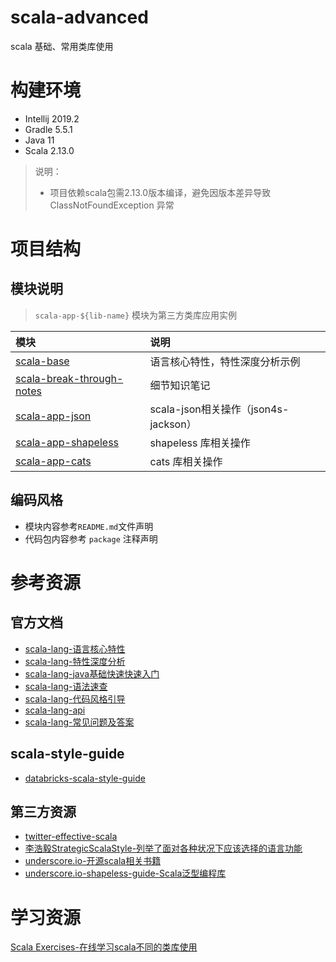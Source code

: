 # scala-advanced
scala 基础、常用类库使用

# 构建环境
- Intellij 2019.2
- Gradle 5.5.1
- Java 11
- Scala 2.13.0
> 说明：
> - 项目依赖scala包需2.13.0版本编译，避免因版本差异导致 ClassNotFoundException 异常

# 项目结构
## 模块说明
> `scala-app-${lib-name}` 模块为第三方类库应用实例

|模块|说明|
|:---|:---|
|[scala-base](./scala-base)|语言核心特性，特性深度分析示例|
|[scala-break-through-notes](./scala-break-through-notes)|细节知识笔记|
|[scala-app-json](./scala-app-json)|scala-json相关操作（json4s-jackson）|
|[scala-app-shapeless](./scala-app-shapeless)|shapeless 库相关操作|
|[scala-app-cats](./scala-app-cats)|cats 库相关操作|

## 编码风格
* 模块内容参考`README.md`文件声明
* 代码包内容参考 `package` 注释声明

# 参考资源
## 官方文档
* [scala-lang-语言核心特性](https://docs.scala-lang.org/tour/tour-of-scala.html)
* [scala-lang-特性深度分析](https://docs.scala-lang.org/overviews)
* [scala-lang-java基础快速快速入门](https://docs.scala-lang.org/tutorials/scala-for-java-programmers.html)
* [scala-lang-语法速查](https://docs.scala-lang.org/cheatsheets/index.html)
* [scala-lang-代码风格引导](https://docs.scala-lang.org/style/)
* [scala-lang-api](https://docs.scala-lang.org/api/all.html)
* [scala-lang-常见问题及答案](https://docs.scala-lang.org/tutorials/FAQ/index.html)


## scala-style-guide
* [databricks-scala-style-guide](https://github.com/databricks/scala-style-guide)

## 第三方资源
* [twitter-effective-scala](http://twitter.github.io/effectivescala/index-cn.html)
* [李浩毅StrategicScalaStyle-列举了面对各种状况下应该选择的语言功能](http://www.lihaoyi.com/post/StrategicScalaStylePrincipleofLeastPower.html)
* [underscore.io-开源scala相关书籍](https://underscore.io/training/)
* [underscore.io-shapeless-guide-Scala泛型编程库](https://underscore.io/books/shapeless-guide/)

# 学习资源
[Scala Exercises-在线学习scala不同的类库使用](https://www.scala-exercises.org/)